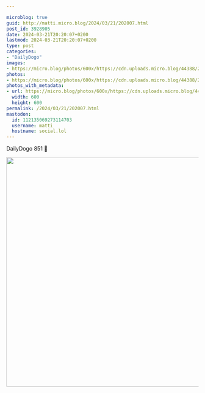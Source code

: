 ```yaml
---

microblog: true
guid: http://matti.micro.blog/2024/03/21/202007.html
post_id: 3928905
date: 2024-03-21T20:20:07+0200
lastmod: 2024-03-21T20:20:07+0200
type: post
categories:
- "DailyDogo"
images:
- https://micro.blog/photos/600x/https://cdn.uploads.micro.blog/44388/2024/b4c0629326e548eb866f95605beff7d0.jpg
photos:
- https://micro.blog/photos/600x/https://cdn.uploads.micro.blog/44388/2024/b4c0629326e548eb866f95605beff7d0.jpg
photos_with_metadata:
- url: https://micro.blog/photos/600x/https://cdn.uploads.micro.blog/44388/2024/b4c0629326e548eb866f95605beff7d0.jpg
  width: 600
  height: 600
permalink: /2024/03/21/202007.html
mastodon:
  id: 112135069273114703
  username: matti
  hostname: social.lol
---
```

DailyDogo 851 🐶

<img src="https://micro.blog/photos/600x/https://blog.martin-haehnel.de/uploads/2024/b4c0629326e548eb866f95605beff7d0.jpg" width="600" height="600" alt="" />
